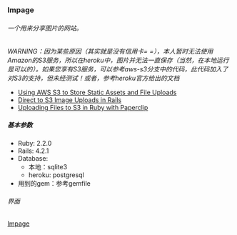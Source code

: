 ### Impage

###### 一个用来分享图片的网站。

*WARNING：因为某些原因（其实就是没有信用卡= =），本人暂时无法使用Amazon的S3服务，所以在heroku中，图片并无法一直保存（当然，在本地运行是可以的）。如果您享有S3服务，可以参考aws-s3分支中的代码，此代码加入了对S3的支持，但未经测试！或者，参考heroku官方给出的文档*

* [Using AWS S3 to Store Static Assets and File Uploads](https://devcenter.heroku.com/articles/s3#s3-setup)
* [Direct to S3 Image Uploads in Rails](https://devcenter.heroku.com/articles/direct-to-s3-image-uploads-in-rails)
* [Uploading Files to S3 in Ruby with Paperclip](https://devcenter.heroku.com/articles/paperclip-s3)

##### 基本参数
* Ruby: 2.2.0
* Rails: 4.2.1
* Database: 
  * 本地：sqlite3
  * heroku: postgresql
* 用到的gem：参考gemfile

###### 界面

[Impage](https://impage.herokuapp.com)
